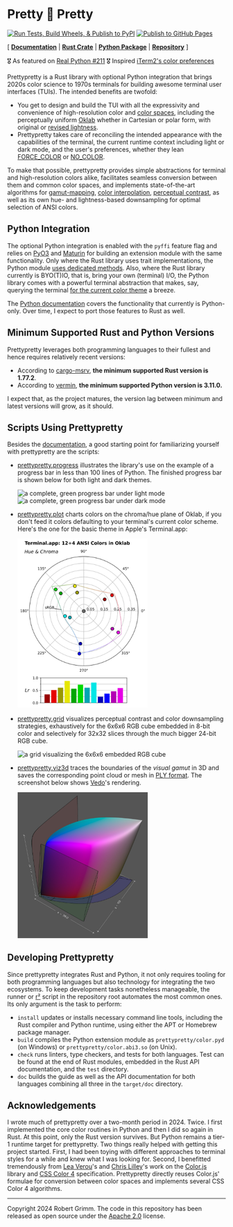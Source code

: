 # Pretty 🌸 Pretty

[![Run Tests, Build Wheels, & Publish to PyPI](https://github.com/apparebit/prettypretty/actions/workflows/ci.yml/badge.svg)](https://github.com/apparebit/prettypretty/actions/workflows/ci.yml)
[![Publish to GitHub Pages](https://github.com/apparebit/prettypretty/actions/workflows/gh-pages.yml/badge.svg)](https://github.com/apparebit/prettypretty/actions/workflows/gh-pages.yml)

\[ [**Documentation**](https://docs.rs/prettypretty/latest/prettypretty/)
 | [**Rust Crate**](https://crates.io/crates/prettypretty)
 | [**Python Package**](https://pypi.org/project/prettypretty/)
 | [**Repository**](https://github.com/apparebit/prettypretty)
\]

🎖️ As featured on [Real Python #211](https://realpython.com/podcasts/rpp/211/)
🎖️ Inspired [iTerm2's color preferences](https://raw.githubusercontent.com/apparebit/prettypretty/main/docs/figures/iterm2-color-preferences.jpg)

Prettypretty is a Rust library with optional Python integration that brings
2020s color science to 1970s terminals for building awesome terminal user
interfaces (TUIs). The intended benefits are twofold:

  * You get to design and build the TUI with all the expressivity and
    convenience of high-resolution color and [color
    spaces](https://lab.ardov.me/spaces-3d), including the perceptually uniform
    [Oklab](https://bottosson.github.io/posts/oklab/) whether in Cartesian or
    polar form, with original or [revised
    lightness](https://bottosson.github.io/posts/colorpicker/#intermission---a-new-lightness-estimate-for-oklab).
  * Prettypretty takes care of reconciling the intended appearance with the
    capabilities of the terminal, the current runtime context including light or
    dark mode, and the user's preferences, whether they lean
    [FORCE_COLOR](https://force-color.org) or [NO_COLOR](https://no-color.org).

To make that possible, prettypretty provides simple abstractions for terminal
and high-resolution colors alike, facilitates seamless conversion between them
and common color spaces, and implements state-of-the-art algorithms for
[gamut-mapping](https://www.w3.org/TR/css-color-4/#gamut-mapping), [color
interpolation](https://www.w3.org/TR/css-color-4/#interpolation), [perceptual
contrast](https://github.com/Myndex/apca-w3), as well as its own hue- and
lightness-based downsampling for optimal selection of ANSI colors.


## Python Integration

The optional Python integration is enabled with the `pyffi` feature flag and
relies on [PyO3](https://pyo3.rs/v0.22.0/) and [Maturin](https://www.maturin.rs)
for building an extension module with the same functionality. Only where the
Rust library uses trait implementations, the Python module [uses dedicated
methods](https://github.com/apparebit/prettypretty/blob/main/prettypretty/color/__init__.pyi).
Also, where the Rust library currently is BYO(T)IO, that is, bring your own
(terminal) I/O, the Python library comes with a powerful terminal abstraction
that makes, say, querying the terminal [for the current color
theme](https://github.com/apparebit/prettypretty/blob/61fb6d7c364c0d083e1073ead146834c1e0bc56d/prettypretty/terminal.py#L1039)
a breeze.

The [Python documentation](https://apparebit.github.io/prettypretty/python/)
covers the functionality that currently is Python-only. Over time, I expect to
port those features to Rust as well.


## Minimum Supported Rust and Python Versions

Prettypretty leverages both programming languages to their fullest and hence
requires relatively recent versions:

  * According to [cargo-msrv](https://github.com/foresterre/cargo-msrv), **the
    minimum supported Rust version is 1.77.2**.
  * According to [vermin](https://github.com/netromdk/vermin), **the minimum
    supported Python version is 3.11.0.**

I expect that, as the project matures, the version lag between minimum and
latest versions will grow, as it should.


## Scripts Using Prettypretty

Besides the [documentation](https://apparebit.github.io/prettypretty/), a good
starting point for familiarizing yourself with prettypretty are the scripts:

  * [prettypretty.progress](https://github.com/apparebit/prettypretty/blob/main/prettypretty/progress.py)
    illustrates the library's use on the example of a progress bar in less than
    100 lines of Python. The finished progress bar is shown below for both light
    and dark themes.

    <img src="https://raw.githubusercontent.com/apparebit/prettypretty/main/docs/figures/progress-bar-light.png"
         alt="a complete, green progress bar under light mode" width=293>
    <img src="https://raw.githubusercontent.com/apparebit/prettypretty/main/docs/figures/progress-bar-dark.png"
         alt="a complete, green progress bar under dark mode" width=298>

  * [prettypretty.plot](https://github.com/apparebit/prettypretty/blob/main/prettypretty/plot.py)
    charts colors on the chroma/hue plane of Oklab, if you don't feed it colors
    defaulting to your terminal's current color scheme. Here's the one for the
    basic theme in Apple's Terminal.app:

    <img src="https://raw.githubusercontent.com/apparebit/prettypretty/main/docs/figures/terminal.app-basic.svg"
         alt="colors from the basic theme for Apple's Terminal.app in Oklch" width=300px>

  * [prettypretty.grid](https://github.com/apparebit/prettypretty/blob/main/prettypretty/grid.py)
    visualizes perceptual contrast and color downsampling strategies,
    exhaustively for the 6x6x6 RGB cube embedded in 8-bit color and selectively
    for 32x32 slices through the much bigger 24-bit RGB cube.

    <img src="https://raw.githubusercontent.com/apparebit/prettypretty/main/docs/figures/rgb6-background.png"
         alt="a grid visualizing the 6x6x6 embedded RGB cube" width=300px>

  * [prettypretty.viz3d](https://github.com/apparebit/prettypretty/blob/main/prettypretty/viz3d.py)
    traces the boundaries of the *visual gamut* in 3D and saves the
    corresponding point cloud or mesh in [PLY
    format](https://en.wikipedia.org/wiki/PLY_(file_format)). The screenshot
    below shows [Vedo](https://vedo.embl.es)'s rendering.

    <img src="https://raw.githubusercontent.com/apparebit/prettypretty/main/docs/figures/visual-gamut.jpg"
         alt="a 3D visualization of the gamut for visible light,
              somewhat shaped like a fat, squat hot pocket" width=300px>


## Developing Prettypretty

Since prettypretty integrates Rust and Python, it not only requires tooling for
both programming languages but also technology for integrating the two
ecosystems. To keep development tasks nonetheless manageable, the runner or
[r²](https://github.com/apparebit/prettypretty/blob/main/rr.sh) script in the
repository root automates the most common ones. Its only argument is the task to
perform:

  * `install` updates or installs necessary command line tools, including the
    Rust compiler and Python runtime, using either the APT or Homebrew package
    manager.
  * `build` compiles the Python extension module as `prettypretty/color.pyd` (on
    Windows) or `prettypretty/color.abi3.so` (on Unix).
  * `check` runs linters, type checkers, and tests for both languages. Test can
    be found at the end of Rust modules, embedded in the Rust API documentation,
    and the `test` directory.
  * `doc` builds the guide as well as the API documentation for both languages
    combining all three in the `target/doc` directory.


## Acknowledgements

I wrote much of prettypretty over a two-month period in 2024. Twice. I first
implemented the core color routines in Python and then I did so again in Rust.
At this point, only the Rust version survives. But Python remains a tier-1
runtime target for prettypretty. Two things really helped with getting this
project started. First, I had been toying with different approaches to terminal
styles for a while and knew what I was looking for. Second, I benefitted
tremendously from [Lea Verou](http://lea.verou.me/)'s and [Chris
Lilley](https://svgees.us/)'s work on the [Color.js](https://colorjs.io) library
and [CSS Color 4](https://www.w3.org/TR/css-color-4/) specification.
Prettypretty directly reuses Color.js' formulae for conversion between color
spaces and implements several CSS Color 4 algorithms.

---

Copyright 2024 Robert Grimm. The code in this repository has been released as
open source under the [Apache
2.0](https://github.com/apparebit/prettypretty/blob/main/LICENSE) license.
